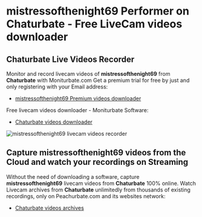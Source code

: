 # mistressofthenight69 Performer on Chaturbate - Free LiveCam videos downloader

## Chaturbate Live Videos Recorder

Monitor and record livecam videos of **mistressofthenight69** from **Chaturbate** with Moniturbate.com
Get a premium trial for free by just and only registering with your Email address:
* [mistressofthenight69 Premium videos downloader](https://moniturbate.com/request-demo-licence-key.html)

Free livecam videos downloader - Moniturbate Software:
* [Chaturbate videos downloader](https://moniturbate.com/moniturbate-download-software.html)

![mistressofthenight69 livecam videos recorder](https://peachurnet.com/templates/moniturbate-software.png)


## Capture mistressofthenight69 videos from the Cloud and watch your recordings on Streaming

Without the need of downloading a software, capture **mistressofthenight69** livecam videos from **Chaturbate** 100% online.
Watch Livecam archives from **Chaturbate** unlimitedly from thousands of existing recordings, only on Peachurbate.com and its websites network:
* [Chaturbate videos archives](https://peachurnet.com/)